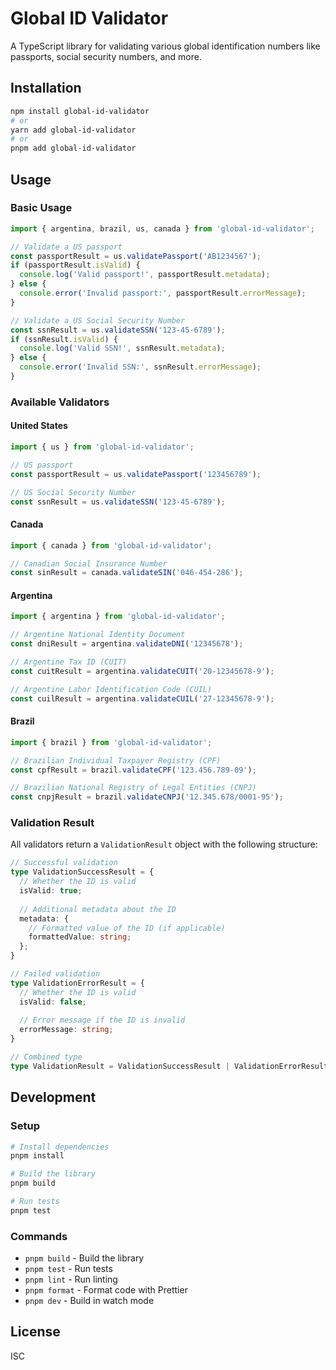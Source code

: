 # Global ID Validator

A TypeScript library for validating various global identification numbers like passports, social security numbers, and more.

## Installation

```bash
npm install global-id-validator
# or
yarn add global-id-validator
# or
pnpm add global-id-validator
```

## Usage

### Basic Usage

```typescript
import { argentina, brazil, us, canada } from 'global-id-validator';

// Validate a US passport
const passportResult = us.validatePassport('AB1234567');
if (passportResult.isValid) {
  console.log('Valid passport!', passportResult.metadata);
} else {
  console.error('Invalid passport:', passportResult.errorMessage);
}

// Validate a US Social Security Number
const ssnResult = us.validateSSN('123-45-6789');
if (ssnResult.isValid) {
  console.log('Valid SSN!', ssnResult.metadata);
} else {
  console.error('Invalid SSN:', ssnResult.errorMessage);
}
```

### Available Validators

#### United States

```typescript
import { us } from 'global-id-validator';

// US passport
const passportResult = us.validatePassport('123456789');

// US Social Security Number
const ssnResult = us.validateSSN('123-45-6789');
```

#### Canada

```typescript
import { canada } from 'global-id-validator';

// Canadian Social Insurance Number
const sinResult = canada.validateSIN('046-454-286');
```

#### Argentina

```typescript
import { argentina } from 'global-id-validator';

// Argentine National Identity Document
const dniResult = argentina.validateDNI('12345678');

// Argentine Tax ID (CUIT)
const cuitResult = argentina.validateCUIT('20-12345678-9');

// Argentine Labor Identification Code (CUIL)
const cuilResult = argentina.validateCUIL('27-12345678-9');
```

#### Brazil

```typescript
import { brazil } from 'global-id-validator';

// Brazilian Individual Taxpayer Registry (CPF)
const cpfResult = brazil.validateCPF('123.456.789-09');

// Brazilian National Registry of Legal Entities (CNPJ)
const cnpjResult = brazil.validateCNPJ('12.345.678/0001-95');
```

### Validation Result

All validators return a `ValidationResult` object with the following structure:

```typescript
// Successful validation
type ValidationSuccessResult = {
  // Whether the ID is valid
  isValid: true;
  
  // Additional metadata about the ID
  metadata: {
    // Formatted value of the ID (if applicable)
    formattedValue: string;
  };
}

// Failed validation
type ValidationErrorResult = {
  // Whether the ID is valid
  isValid: false;
  
  // Error message if the ID is invalid
  errorMessage: string;
}

// Combined type
type ValidationResult = ValidationSuccessResult | ValidationErrorResult;
```

## Development

### Setup

```bash
# Install dependencies
pnpm install

# Build the library
pnpm build

# Run tests
pnpm test
```

### Commands

- `pnpm build` - Build the library
- `pnpm test` - Run tests
- `pnpm lint` - Run linting
- `pnpm format` - Format code with Prettier
- `pnpm dev` - Build in watch mode

## License

ISC 
